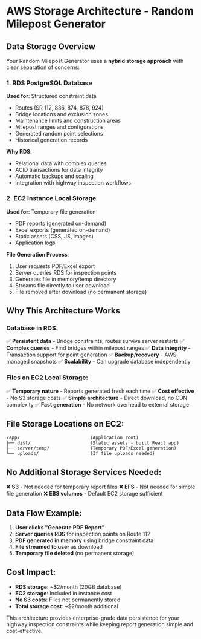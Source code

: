 # AWS Storage Architecture - Random Milepost Generator

## Data Storage Overview

Your Random Milepost Generator uses a **hybrid storage approach** with clear separation of concerns:

### 1. RDS PostgreSQL Database
**Used for**: Structured constraint data
- Routes (SR 112, 836, 874, 878, 924)
- Bridge locations and exclusion zones
- Maintenance limits and construction areas
- Milepost ranges and configurations
- Generated random point selections
- Historical generation records

**Why RDS**: 
- Relational data with complex queries
- ACID transactions for data integrity
- Automatic backups and scaling
- Integration with highway inspection workflows

### 2. EC2 Instance Local Storage
**Used for**: Temporary file generation
- PDF reports (generated on-demand)
- Excel exports (generated on-demand)
- Static assets (CSS, JS, images)
- Application logs

**File Generation Process**:
1. User requests PDF/Excel export
2. Server queries RDS for inspection points
3. Generates file in memory/temp directory
4. Streams file directly to user download
5. File removed after download (no permanent storage)

## Why This Architecture Works

### Database in RDS:
✅ **Persistent data** - Bridge constraints, routes survive server restarts
✅ **Complex queries** - Find bridges within milepost ranges
✅ **Data integrity** - Transaction support for point generation
✅ **Backup/recovery** - AWS managed snapshots
✅ **Scalability** - Can upgrade database independently

### Files on EC2 Local Storage:
✅ **Temporary nature** - Reports generated fresh each time
✅ **Cost effective** - No S3 storage costs
✅ **Simple architecture** - Direct download, no CDN complexity
✅ **Fast generation** - No network overhead to external storage

## File Storage Locations on EC2:

```
/app/                          (Application root)
├── dist/                      (Static assets - built React app)
├── server/temp/               (Temporary PDF/Excel generation)
└── uploads/                   (If file uploads needed)
```

## No Additional Storage Services Needed:
❌ **S3** - Not needed for temporary report files
❌ **EFS** - Not needed for simple file generation
❌ **EBS volumes** - Default EC2 storage sufficient

## Data Flow Example:
1. **User clicks "Generate PDF Report"**
2. **Server queries RDS** for inspection points on Route 112
3. **PDF generated in memory** using bridge constraint data
4. **File streamed to user** as download
5. **Temporary file deleted** (no permanent storage)

## Cost Impact:
- **RDS storage**: ~$2/month (20GB database)
- **EC2 storage**: Included in instance cost
- **No S3 costs**: Files not permanently stored
- **Total storage cost**: ~$2/month additional

This architecture provides enterprise-grade data persistence for your highway inspection constraints while keeping report generation simple and cost-effective.